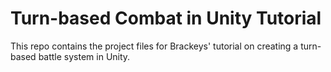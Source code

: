 # Turn-based Combat in Unity Tutorial

This repo contains the project files for Brackeys' tutorial on creating a turn-based battle system in Unity.
